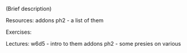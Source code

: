 (Brief description)

Resources:
	addons ph2  - a list of them

Exercises:

Lectures:
	w6d5  - intro to them
	addons ph2  - some presies on various
